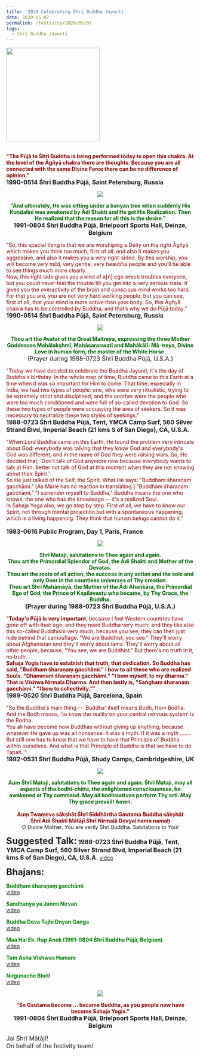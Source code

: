 ```yaml
---
title: '2020 Celebrating Śhrī Buddha Jayanti'
date: 2020-05-07
permalink: /festivity/2020/05/07
tags:
  - Shri Buddha Jayanti
---
```


<div style="text-align: left"><img src="/images/image00.png" width="250" /></div><br>

<p>
<font color="DarkRed"><b>"The Pūjā to Śhrī Buddha is being performed today to open this chakra. At the level of the Āgñyā chakra there are thoughts. Because you are all connected with the same Divine Force there can be no difference of opinion."</b></font><br>
<font size="+0"><b>1990-0514 Śhrī Buddha Pūjā, Saint Petersburg, Russia</b></font>
</p>

<div style="text-align: center"><img src="/images/image430.png" /></div>

<p style="text-align:center;">
<font color="DarkGreen"><b>"And ultimately, He was sitting under a banyan tree when suddenly His Kuṇḍalinī was awakened by Ādi Śhakti and He got His Realization. Then He realized that the reason for all this is the desire."</b></font><br>
<font size="+0"><b>1991-0804 Śhrī Buddha Pūjā, Brielpoort Sports Hall, Deinze, Belgium</b></font>
</p>

<p>
<font color="DarkRed">"So, this special thing is that we are worshiping a Deity on the right Āgñyā which makes you think too much, first of all, and also it makes you aggressive, and also it makes you a very right-sided. By this worship, you will become very mild, very gentle, very beautiful people and you’ll be able to see things much more clearly.<br>
Now, this right side gives you a kind of a[n] ego which troubles everyone, but you could never feel the trouble till you get into a very serious state. It gives you the overactivity of the brain and conscious mind works too hard. For that you are, you are not very hard working people, but you can see, first of all, that your mind is more active than your body. So, this Āgñyā chakra has to be controlled by Buddha, and that’s why we do Pūjā today."</font><br>
<font size="+0"><b>1990-0514 Śhrī Buddha Pūjā, Saint Petersburg, Russia</b></font>
</p>

<div style="text-align: center"><img src="/images/image431.png" /></div>

<p style="text-align:center;">
<font color="DarkGreen"><b>Thou art the Avatar of the Great Maitreya, expressing the three Mother Goddesses Mahālakṣhmī, Mahāsaraswatī and Mahākālī: Mā-treya, Divine Love in human form, the master of the White Horse.</b></font><br>
<font size="+0">(Prayer during 1988-0723 Śhrī Buddha Pūjā, U.S.A.)</font>
</p>

<p>
<font color="DarkRed">"Today we have decided to celebrate the Buddha Jayanti, it's the day of Buddha's birthday. In the whole map of time, Buddha came to this Earth at a time when it was so important for Him to come. That time, especially in India, we had two types of people: one, who were very ritualistic, trying to be extremely strict and disciplined; and the another were the people who were too much conditioned and were full of so-called devotion to God. So these two types of people were occupying the area of seekers. So it was necessary to neutralize these two styles of seekings."</font><br>
<font size="+0"><b>1988-0723 Śhrī Buddha Pūjā, Tent, YMCA Camp Surf, 560 Silver Strand Blvd, Imperial Beach (21 kms S of San Diego), CA, U.S.A.</b></font>
</p>

<p>
<font color="DarkRed">"When Lord Buddha came on this Earth, He found the problem very intricate about God: everybody was talking that they know God and everybody's God was different, and in the name of God they were raising wars. So, He decided that, 'Don't talk of God anymore now because everybody wants to talk at Him. Better not talk of God at this moment when they are not knowing about their Spirit.'<br>
So He just talked of the Self, the Spirit. What He says: "Buddham śharaṇaṃ gacchāmi." [As Marie has no reaction in translating:] "Buddham śharaṇaṃ gacchāmi," "I surrender myself to Buddha," Buddha means the one who knows, the one who has the knowledge -- it's a realized Soul.<br> 
In Sahaja Yoga also, we go step by step. First of all, we have to know our Spirit, not through mental projection but with a spontaneous happening, which is a living happening. They think that human beings cannot do it."<br></font><br>
<font size="+0"><b>1983-0616 Public Program, Day 1, Paris, France</b></font>
</p>

<div style="text-align: center"><img src="/images/image432.png" /></div>

<p style="text-align:center;">
<font color="DarkGreen"><b>Shri Mataji, salutations to Thee again and again.<br>
Thou art the Primordial Splendor of God, the Ādi Śhakti and Mother of the Devatas.<br> 
Thou art the roots of all action, the success in any action and the sole and only Doer in the countless universes of Thy creation.<br>
Thou art Śhrī Mahāmāyā, the Mother of the Ādi Ahaṅkāra, the Primordial Ego of God, the Prince of Kapilavastu who became, by Thy Grace, the Buddha. </b></font><br>
<font size="+0"><b>(Prayer during 1988-0723 Śhrī Buddha Pūjā, U.S.A.)</b></font>
</p>

<p>
<font color="DarkRed">"<b>Today's Pūjā is very important</b>, because I feel Western countries have gone off with their ego, and they need Buddha very much, and they like also this so-called Buddhism very much, because you see, they can then just hide behind that camouflage. "We are Buddhist, you see." They'll worry about Afghanistan and they'll worry about lama. They'll worry about all other people, because, "You see, we are Buddhist." But there's no truth in it, no truth.<br>
<b>Sahaja Yogis have to establish that truth, that dedication. So Buddha has said, "Buddham śharaṇaṃ gacchāmi." I bow to all those who are realized Souls. "Dhammam śharaṇaṃ gacchāmi." "I bow myself, to my dharma." That is Vishwa Nirmala Dharma. And then lastly is, "Saṅghaṃ śharaṇaṃ gacchāmi." "I bow to collectivity."</b>"</font><br>
<font size="+0"><b>1989-0520 Śhrī Buddha Pūjā, Barcelona, Spain</b></font>
</p>

<p>
<font color="DarkRed">"So the Buddha's main thing -- 'Buddha' itself means Bodh, from Bodha. And the Bodh means, 'to know the reality on your central nervous system' is the Bodha.<br> 
You all have become now Buddhas without giving up anything, because whatever He gave up was all nonsense. It was a myth. If it was a myth ....... But still one has to know that we have to have that Principle of Buddha within ourselves. And what is that Principle of Buddha is that we have to do Tapaḥ. "</font><br>
<font size="+0"><b>1992-0531 Śhrī Buddha Pūjā, Shudy Camps, Cambridgeshire, UK</b></font>
</p>

<div style="text-align: center"><img src="/images/image433.png" /></div>

<p style="text-align:center;">
<font color="DarkGreen"><b>Aum Śhrī Mataji, salutations to Thee again and again.
Śhrī Mataji, may all aspects of the bodhi-chitta, the enlightened consciousness, be awakened at Thy command.
May all bodhisattvas perform Thy arti.
May Thy grace prevail! Amen.</b></font><br>
<br>
<font color="DarkRed"><b>Auṃ Twameva sākṣhāt Śhrī Siddhārtha Gautama Buddha sākṣhāt<br>
Śhrī Ādi Śhakti Mātājī Śhrī Nirmalā Devyai namo namaḥ</b></font><br>
O Divine Mother, You are verily Śhrī Buddha. Salutations to You!
</p>

<font size="+2"><b>Suggested Talk:</b></font> 
<font size="+0"><b>1988-0723 Śhrī Buddha Pūjā, Tent, YMCA Camp Surf, 560 Silver Strand Blvd, Imperial Beach (21 kms S of San Diego), CA, U.S.A.</b></font>
<a href="https://www.youtube.com/watch?time_continue=2&v=0P-TjlF1dHo&feature=emb_logo"> video</a><br>

<font size="+2"><b>Bhajans:</b></font>

<p>
<font color="green"><b>Buddham śharaṇaṃ gacchāmi</b></font><br>
<a href="https://www.youtube.com/watch?v=3IRvnyOjUdI"> video</a><br>
</p>

<p>
<font color="green"><b>Sandhanya ya Janmi Nirvan</b></font><br>
<a href="https://www.youtube.com/watch?v=KR3lFmFS19A">video</a>
</p>

<p>
<font color="green"><b>Buddha Deva Tujhi Dnyan Ganga</b></font><br>
<a href="https://www.youtube.com/watch?v=VNhahxAcSCU">video</a>
</p>
 
<p>
<font color="green"><b>Maa Hai Ek. Rup Anek (1991-0804 Śhrī Buddha Pūjā, Belgium)</b></font><br>
<a href="https://soundcloud.com/sahaja-yoga-music/maa-hai-ek-rup-anek-1991-0804">video</a> 
</p>

<p>
<font color="green"><b>Tum Asha Vishwas Hamare</b></font><br>
<a href="https://www.youtube.com/watch?v=CCWev7vvF0s">video</a> 
</p>

<p>
<font color="green"><b>Nirgunache Bheti</b></font><br>
<a href="https://www.youtube.com/watch?v=hZpfZ6DBuQA">video</a> 
</p>

<div style="text-align: center"><img src="/images/image434.png" /></div>

<p style="text-align:center;">
<font color="DarkRed"><b>"So Gautama become ... became Buddha, as you people now have become Sahaja Yogis."</b></font><br>
<font size="+0"><b>1991-0804 Śhrī Buddha Pūjā, Brielpoort Sports Hall, Deinze, Belgium</b></font>
</p>

<p>
<font size="+0">Jai Śhrī Mātājī!<br>
On behalf of the festivity team!</font>
</p>